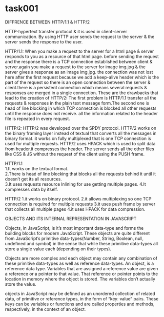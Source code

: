 # task001
DIFFRENCE BETWEEN HTTP/1.1 & HTTP/2

HTTP-hypertext transfer protocol & it is used in client-server communication.
By using HTTP user sends the request to the server & the server sends the response to the user.

HTTP/1.1: When you make a request to the server for a html page & server responds to you as a resource of that html page.
before sending the request and the response there is a TCP connection established between client & server.again you make a 
request to the server for image img.jpg & the server gives a response as an image img.jpg. the connection was not lost here 
after the first request because we add a keep-alive header which is the part of the request so there is an open connection 
between the server & client.there is a persistent connection which means several requests & responses are merged in a single connection.
These are the drawbacks that lead to the creation of HTTP/2: The first problem is HTTP/1.1 transfer all the requests & responses 
in the plain text message form.The second one is head of line blocking in which TCP connection is blocked all other requests until
the response does not receive. all the information related to the header file is repeated in every request.

HTTP/2: HTTP/2 was developed over the SPDY protocol. HTTP/2 works on the binary framing layer instead of textual 
that converts all the messages in binary format. it works on fully multiplexed that is one TCP connection is used 
for multiple requests. HTTP/2 uses HPACK which is used to split data from header.it compresses the header. 
The server sends all the other files like CSS & JS without the request of the client using the PUSH frame.

HTTP/1.1                                               
1.It works on the textual format.	  
2.There is head of line blocking that blocks 
all the requests behind it until it doesn’t
get its all resources.	                                                     
3.It uses requests resource Inlining for use 
getting multiple pages.
4.It compresses data by itself.

HTTP/2
1.it works on binary protocol.
2.it allows multiplexing so one TCP connection
is required for multiple requests
3.it uses push frame by server that
collects all multiple pages
4.it uses HPACK for data compression.

     
OBJECTS AND ITS INTERNAL REPRESENTATION IN JAVASCRIPT

Objects, in JavaScript, is it’s most important data-type and forms the building blocks for modern JavaScript. 
These objects are quite different from JavaScript’s primitive data-types(Number, String, Boolean, null, undefined and symbol) 
in the sense that while these primitive data-types all store a single value each (depending on their types).

Objects are more complex and each object may contain any combination of these primitive data-types 
as well as reference data-types. An object, is a reference data type. Variables that are assigned a reference 
value are given a reference or a pointer to that value. That reference or pointer points to the 
location in memory where the object is stored. The variables don’t actually store the value.

objects in JavaScript may be defined as an unordered collection of related data, of primitive or reference types, 
in the form of “key: value” pairs. These keys can be variables or functions and are called properties 
and methods, respectively, in the context of an object.
